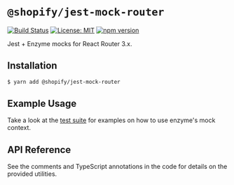 # `@shopify/jest-mock-router`

[![Build Status](https://travis-ci.org/Shopify/quilt.svg?branch=master)](https://travis-ci.org/Shopify/quilt)
[![License: MIT](https://img.shields.io/badge/License-MIT-green.svg)](LICENSE.md) [![npm version](https://badge.fury.io/js/%40shopify%2Fjest-mock-router.svg)](https://badge.fury.io/js/%40shopify%2Fjest-mock-router)

Jest + Enzyme mocks for React Router 3.x.

## Installation

```bash
$ yarn add @shopify/jest-mock-router
```

## Example Usage

Take a look at the [test suite](src/test/index.test.tsx) for examples on how to use enzyme's mock context.

## API Reference

See the comments and TypeScript annotations in the code for details on the provided utilities.

